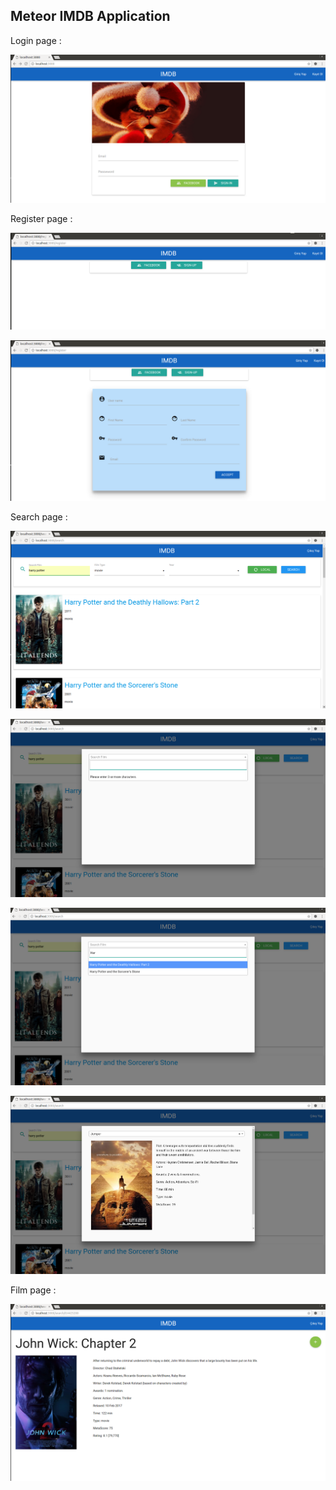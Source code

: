 ## Meteor IMDB Application

Login  page :

![alt text](/screenshots/login.png  "login page")

Register  page :

![alt text](/screenshots/register.png  "register page")


![alt text](/screenshots/register2.png  "register page")

Search page : 

![alt text](/screenshots/search.png  "search page")

![alt text](/screenshots/localsearch.png  "search page")

![alt text](/screenshots/localsearch2.png  "search page")

![alt text](/screenshots/localsearch3.png  "search page")

Film page :

![alt text](/screenshots/film.png  "film page")